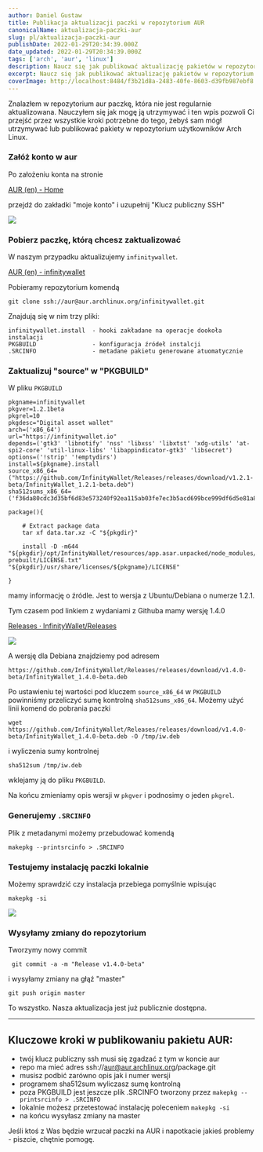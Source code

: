 ```yaml
---
author: Daniel Gustaw
title: Publikacja aktualizacji paczki w repozytorium AUR
canonicalName: aktualizacja-paczki-aur
slug: pl/aktualizacja-paczki-aur
publishDate: 2022-01-29T20:34:39.000Z
date_updated: 2022-01-29T20:34:39.000Z
tags: ['arch', 'aur', 'linux']
description: Naucz się jak publikować aktualizację pakietów w repozytorium użytkowników Arch Linux.
excerpt: Naucz się jak publikować aktualizację pakietów w repozytorium użytkowników Arch Linux.
coverImage: http://localhost:8484/f3b21d8a-2483-40fe-8603-d39fb987ebf8.avif
---
```


Znalazłem w repozytorium aur paczkę, która nie jest regularnie aktualizowana. Nauczyłem się jak mogę ją utrzymywać i ten wpis pozwoli Ci przejść przez wszystkie kroki potrzebne do tego, żebyś sam mógł utrzymywać lub publikować pakiety w repozytorium użytkowników Arch Linux.

### Załóż konto w aur

Po założeniu konta na stronie

[AUR (en) - Home](https://aur.archlinux.org/)

przejdź do zakładki "moje konto" i uzupełnij "Klucz publiczny SSH"

![](http://localhost:8484/08559ea5-1a3c-40c5-96f0-d5e3b34148cf.avif)

### Pobierz paczkę, którą chcesz zaktualizować

W naszym przypadku aktualizujemy `infinitywallet`.

[AUR (en) - infinitywallet](https://aur.archlinux.org/packages/infinitywallet/)

Pobieramy repozytorium komendą

```
git clone ssh://aur@aur.archlinux.org/infinitywallet.git
```

Znajdują się w nim trzy pliki:

```
infinitywallet.install  - hooki zakładane na operacje dookoła instalacji
PKGBUILD                - konfiguracja źródeł instalcji
.SRCINFO                - metadane pakietu generowane atuomatycznie
```

### Zaktualizuj "source" w "PKGBUILD"

W pliku `PKGBUILD`

```
pkgname=infinitywallet
pkgver=1.2.1beta
pkgrel=10
pkgdesc="Digital asset wallet"
arch=('x86_64')
url="https://infinitywallet.io"
depends=('gtk3' 'libnotify' 'nss' 'libxss' 'libxtst' 'xdg-utils' 'at-spi2-core' 'util-linux-libs' 'libappindicator-gtk3' 'libsecret')
options=('!strip' '!emptydirs')
install=${pkgname}.install
source_x86_64=("https://github.com/InfinityWallet/Releases/releases/download/v1.2.1-beta/InfinityWallet_1.2.1-beta.deb")
sha512sums_x86_64=('f36da80cdc3d35bf6d83e573240f92ea115ab03fe7ec3b5acd699bce999df6d5e81a8ab1966ad8977773bbba2710e3fb6fba0229c3195262cd698e938fd864de')

package(){

	# Extract package data
	tar xf data.tar.xz -C "${pkgdir}"

	install -D -m644 "${pkgdir}/opt/InfinityWallet/resources/app.asar.unpacked/node_modules/phantomjs-prebuilt/LICENSE.txt" "${pkgdir}/usr/share/licenses/${pkgname}/LICENSE"

}
```

mamy informację o źródle. Jest to wersja z Ubuntu/Debiana o numerze 1.2.1.

Tym czasem pod linkiem z wydaniami z Githuba mamy wersję 1.4.0

[Releases · InfinityWallet/Releases](https://github.com/InfinityWallet/Releases/releases)

![](http://localhost:8484/03aa2c9c-5c02-48c1-b89a-5b6dc474378b.avif)

A wersję dla Debiana znajdziemy pod adresem

```
https://github.com/InfinityWallet/Releases/releases/download/v1.4.0-beta/InfinityWallet_1.4.0-beta.deb
```

Po ustawieniu tej wartości pod kluczem `source_x86_64` w `PKGBUILD` powinniśmy przeliczyć sumę kontrolną `sha512sums_x86_64`. Możemy użyć linii komend do pobrania paczki

```
wget https://github.com/InfinityWallet/Releases/releases/download/v1.4.0-beta/InfinityWallet_1.4.0-beta.deb -O /tmp/iw.deb
```

i wyliczenia sumy kontrolnej

```
sha512sum /tmp/iw.deb
```

wklejamy ją do pliku `PKGBUILD`.

Na końcu zmieniamy opis wersji w `pkgver` i podnosimy o jeden `pkgrel`.

### Generujemy `.SRCINFO`

Plik z metadanymi możemy przebudować komendą

```
makepkg --printsrcinfo > .SRCINFO
```

### Testujemy instalację paczki lokalnie

Możemy sprawdzić czy instalacja przebiega pomyślnie wpisując

```
makepkg -si
```

![](http://localhost:8484/edfefedf-af85-409b-9e6d-ff33fbeefd07.avif)

### Wysyłamy zmiany do repozytorium

Tworzymy nowy commit

```
 git commit -a -m "Release v1.4.0-beta"
```

i wysyłamy zmiany na głąź "master"

```
git push origin master
```

To wszystko. Nasza aktualizacja jest już publicznie dostępna.

---

## Kluczowe kroki w publikowaniu pakietu AUR:

* twój klucz publiczny ssh musi się zgadzać z tym w koncie aur
* repo ma mieć adres ssh://[aur@aur.archlinux.org](mailto:aur@aur.archlinux.org)/package.git
* musisz podbić zarówno opis jak i numer wersji
* programem sha512sum wyliczasz sumę kontrolną
* poza PKGBUILD jest jeszcze plik .SRCINFO tworzony przez `makepkg --printsrcinfo > .SRCINFO`
* lokalnie możesz przetestować instalację poleceniem `makepkg -si`
* na końcu wysyłasz zmiany na master

Jeśli ktoś z Was będzie wrzucał paczki na AUR i napotkacie jakieś problemy - piszcie, chętnie pomogę.
